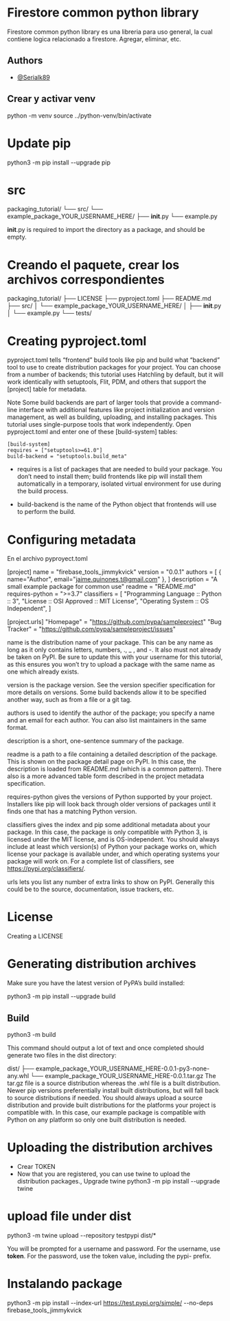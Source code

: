 # Firestore common python library

Firestore common python library es una libreria para uso general, la cual contiene logica relacionado a firestore. Agregar, eliminar, etc.

## Authors

- [@Serialk89](https://github.com/Serialk89)


## Crear y activar venv
python -m venv <directory>
source ../python-venv/bin/activate
 
# Update pip
python3 -m pip install --upgrade pip

# src
packaging_tutorial/
└── src/
    └── example_package_YOUR_USERNAME_HERE/
        ├── __init__.py
        └── example.py

__init__.py is required to import the directory as a package, and should be empty.

# Creando el paquete, crear los archivos correspondientes
packaging_tutorial/
├── LICENSE
├── pyproject.toml
├── README.md
├── src/
│   └── example_package_YOUR_USERNAME_HERE/
│       ├── __init__.py
│       └── example.py
└── tests/

# Creating pyproject.toml
pyproject.toml tells “frontend” build tools like pip and build what “backend” tool to use to create distribution packages for your project. You can choose from a number of backends; this tutorial uses Hatchling by default, but it will work identically with setuptools, Flit, PDM, and others that support the [project] table for metadata.

Note Some build backends are part of larger tools that provide a command-line interface with additional features like project initialization and version management, as well as building, uploading, and installing packages. This tutorial uses single-purpose tools that work independently.
Open pyproject.toml and enter one of these [build-system] tables:

```
[build-system]
requires = ["setuptools>=61.0"]
build-backend = "setuptools.build_meta"
```
- requires is a list of packages that are needed to build your package. You don’t need to install them; build frontends like pip will install them automatically in a temporary, isolated virtual environment for use during the build process.

- build-backend is the name of the Python object that frontends will use to perform the build.

# Configuring metadata
En el archivo pyproyect.toml

[project]
name = "firebase_tools_jimmykvick"
version = "0.0.1"
authors = [
  { name="Author", email="jaime.quinones.t@gmail.com" },
]
description = "A small example package for common use"
readme = "README.md"
requires-python = ">=3.7"
classifiers = [
    "Programming Language :: Python :: 3",
    "License :: OSI Approved :: MIT License",
    "Operating System :: OS Independent",
]

[project.urls]
"Homepage" = "https://github.com/pypa/sampleproject"
"Bug Tracker" = "https://github.com/pypa/sampleproject/issues"


name is the distribution name of your package. This can be any name as long as it only contains letters, numbers, ., _ , and -. It also must not already be taken on PyPI. Be sure to update this with your username for this tutorial, as this ensures you won’t try to upload a package with the same name as one which already exists.

version is the package version. See the version specifier specification for more details on versions. Some build backends allow it to be specified another way, such as from a file or a git tag.

authors is used to identify the author of the package; you specify a name and an email for each author. You can also list maintainers in the same format.

description is a short, one-sentence summary of the package.

readme is a path to a file containing a detailed description of the package. This is shown on the package detail page on PyPI. In this case, the description is loaded from README.md (which is a common pattern). There also is a more advanced table form described in the project metadata specification.

requires-python gives the versions of Python supported by your project. Installers like pip will look back through older versions of packages until it finds one that has a matching Python version.

classifiers gives the index and pip some additional metadata about your package. In this case, the package is only compatible with Python 3, is licensed under the MIT license, and is OS-independent. You should always include at least which version(s) of Python your package works on, which license your package is available under, and which operating systems your package will work on. For a complete list of classifiers, see https://pypi.org/classifiers/.

urls lets you list any number of extra links to show on PyPI. Generally this could be to the source, documentation, issue trackers, etc.

# License
Creating a LICENSE

# Generating distribution archives
Make sure you have the latest version of PyPA’s build installed:

python3 -m pip install --upgrade build

## Build
python3 -m build

This command should output a lot of text and once completed should generate two files in the dist directory:

dist/
├── example_package_YOUR_USERNAME_HERE-0.0.1-py3-none-any.whl
└── example_package_YOUR_USERNAME_HERE-0.0.1.tar.gz
The tar.gz file is a source distribution whereas the .whl file is a built distribution. Newer pip versions preferentially install built distributions, but will fall back to source distributions if needed. You should always upload a source distribution and provide built distributions for the platforms your project is compatible with. In this case, our example package is compatible with Python on any platform so only one built distribution is needed.

# Uploading the distribution archives
- Crear TOKEN
- Now that you are registered, you can use twine to upload the distribution packages., Upgrade twine
python3 -m pip install --upgrade twine

# upload file under dist
python3 -m twine upload --repository testpypi dist/*

You will be prompted for a username and password. For the username, use __token__. For the password, use the token value, including the pypi- prefix.

# Instalando package
python3 -m pip install --index-url https://test.pypi.org/simple/ --no-deps firebase_tools_jimmykvick

